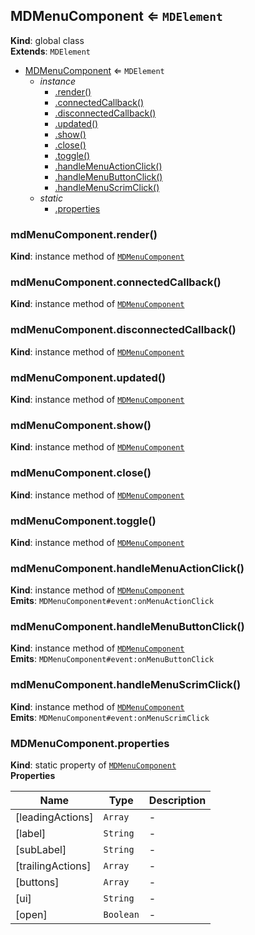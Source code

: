 <a name="MDMenuComponent"></a>

## MDMenuComponent ⇐ <code>MDElement</code>

**Kind**: global class  
**Extends**: <code>MDElement</code>

-   [MDMenuComponent](#MDMenuComponent) ⇐ <code>MDElement</code>
    -   _instance_
        -   [.render()](#MDMenuComponent+render)
        -   [.connectedCallback()](#MDMenuComponent+connectedCallback)
        -   [.disconnectedCallback()](#MDMenuComponent+disconnectedCallback)
        -   [.updated()](#MDMenuComponent+updated)
        -   [.show()](#MDMenuComponent+show)
        -   [.close()](#MDMenuComponent+close)
        -   [.toggle()](#MDMenuComponent+toggle)
        -   [.handleMenuActionClick()](#MDMenuComponent+handleMenuActionClick)
        -   [.handleMenuButtonClick()](#MDMenuComponent+handleMenuButtonClick)
        -   [.handleMenuScrimClick()](#MDMenuComponent+handleMenuScrimClick)
    -   _static_
        -   [.properties](#MDMenuComponent.properties)

<a name="MDMenuComponent+render"></a>

### mdMenuComponent.render()

**Kind**: instance method of [<code>MDMenuComponent</code>](#MDMenuComponent)  
<a name="MDMenuComponent+connectedCallback"></a>

### mdMenuComponent.connectedCallback()

**Kind**: instance method of [<code>MDMenuComponent</code>](#MDMenuComponent)  
<a name="MDMenuComponent+disconnectedCallback"></a>

### mdMenuComponent.disconnectedCallback()

**Kind**: instance method of [<code>MDMenuComponent</code>](#MDMenuComponent)  
<a name="MDMenuComponent+updated"></a>

### mdMenuComponent.updated()

**Kind**: instance method of [<code>MDMenuComponent</code>](#MDMenuComponent)  
<a name="MDMenuComponent+show"></a>

### mdMenuComponent.show()

**Kind**: instance method of [<code>MDMenuComponent</code>](#MDMenuComponent)  
<a name="MDMenuComponent+close"></a>

### mdMenuComponent.close()

**Kind**: instance method of [<code>MDMenuComponent</code>](#MDMenuComponent)  
<a name="MDMenuComponent+toggle"></a>

### mdMenuComponent.toggle()

**Kind**: instance method of [<code>MDMenuComponent</code>](#MDMenuComponent)  
<a name="MDMenuComponent+handleMenuActionClick"></a>

### mdMenuComponent.handleMenuActionClick()

**Kind**: instance method of [<code>MDMenuComponent</code>](#MDMenuComponent)  
**Emits**: <code>MDMenuComponent#event:onMenuActionClick</code>  
<a name="MDMenuComponent+handleMenuButtonClick"></a>

### mdMenuComponent.handleMenuButtonClick()

**Kind**: instance method of [<code>MDMenuComponent</code>](#MDMenuComponent)  
**Emits**: <code>MDMenuComponent#event:onMenuButtonClick</code>  
<a name="MDMenuComponent+handleMenuScrimClick"></a>

### mdMenuComponent.handleMenuScrimClick()

**Kind**: instance method of [<code>MDMenuComponent</code>](#MDMenuComponent)  
**Emits**: <code>MDMenuComponent#event:onMenuScrimClick</code>  
<a name="MDMenuComponent.properties"></a>

### MDMenuComponent.properties

**Kind**: static property of [<code>MDMenuComponent</code>](#MDMenuComponent)  
**Properties**

| Name              | Type                 | Description |
| ----------------- | -------------------- | ----------- |
| [leadingActions]  | <code>Array</code>   | -           |
| [label]           | <code>String</code>  | -           |
| [subLabel]        | <code>String</code>  | -           |
| [trailingActions] | <code>Array</code>   | -           |
| [buttons]         | <code>Array</code>   | -           |
| [ui]              | <code>String</code>  | -           |
| [open]            | <code>Boolean</code> | -           |
